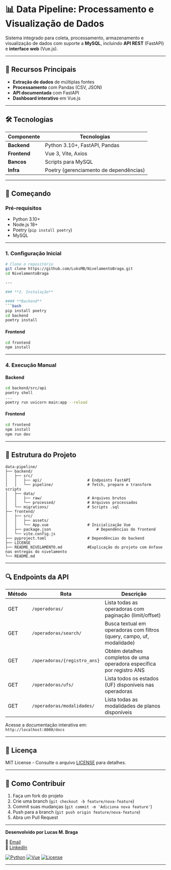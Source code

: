 # **📊 Data Pipeline: Processamento e Visualização de Dados**  

Sistema integrado para coleta, processamento, armazenamento e visualização de dados com suporte a **MySQL**, incluindo **API REST** (FastAPI) e **interface web** (Vue.js).

---

## 🌟 **Recursos Principais**
- **Extração de dados** de múltiplas fontes
- **Processamento** com Pandas (CSV, JSON)
- **API documentada** com FastAPI
- **Dashboard interativo** em Vue.js

---

## 🛠️ **Tecnologias**

| Componente       | Tecnologias                                                                 |
|------------------|-----------------------------------------------------------------------------|
| **Backend**      | Python 3.10+, FastAPI, Pandas                                               |
| **Frontend**     | Vue 3, Vite, Axios                                                          |
| **Bancos**       | Scripts para MySQL                                                          |
| **Infra**        | Poetry (gerenciamento de dependências)                                      |

---

## 🚀 **Começando**

### **Pré-requisitos**
- Python 3.10+
- Node.js 18+
- Poetry (`pip install poetry`)
- MySQL

---

### **1. Configuração Inicial**

```bash
# Clone o repositório
git clone https://github.com/LuksMB/NivelamentoBraga.git
cd NivelamentoBraga

---

### **2. Instalação**

#### **Backend**
```bash
pip install poetry
cd backend
poetry install
```

#### **Frontend**
```bash
cd frontend
npm install
```

---

### **4. Execução Manual**

#### **Backend**
```bash
cd backend/src/api
poetry shell                   
...
poetry run uvicorn main:app --reload
```

#### **Frontend**
```bash
cd frontend
npm install
npm run dev
```

---

## 📂 **Estrutura do Projeto**

```
data-pipeline/
├── backend/
│   ├── src/
│   │   ├── api/                    # Endpoints FastAPI
│   │   └── pipeline/               # fetch, prepare e transform scripts
│   ├── data/                       
│   │   ├── raw/                    # Arquivos brutos
│   │   └── processed/              # Arquivos processados
│   └── migrations/                 # Scripts .sql
├── frontend/
│   ├── src/
│   │   ├── assets/
│   │   └── App.vue                 # Inicialização Vue
│   ├── package.json                    # Dependências do frontend
│   └── vite.config.js
├── pyproject.toml                  # Dependências do backend
├── LICENSE
├── README_NIVELAMENTO.md           #Explicação do projeto com ênfase nas entregas do nivelamento
└── README.md
```

---

## 🔍 **Endpoints da API**

| Método | Rota                           | Descrição                                                                 |
|--------|--------------------------------|---------------------------------------------------------------------------|
| GET    | `/operadoras/`                 | Lista todas as operadoras com paginação (limit/offset)                    |
| GET    | `/operadoras/search/`          | Busca textual em operadoras com filtros (query, campo, uf, modalidade)    |
| GET    | `/operadoras/{registro_ans}`   | Obtém detalhes completos de uma operadora específica por registro ANS     |
| GET    | `/operadoras/ufs/`             | Lista todos os estados (UF) disponíveis nas operadoras                    |
| GET    | `/operadoras/modalidades/`     | Lista todas as modalidades de planos disponíveis                          |

Acesse a documentação interativa em:  
`http://localhost:8000/docs`

---

## 📝 **Licença**

MIT License - Consulte o arquivo [LICENSE](LICENSE) para detalhes.

---

## 🤝 **Como Contribuir**

1. Faça um fork do projeto
2. Crie uma branch (`git checkout -b feature/nova-feature`)
3. Commit suas mudanças (`git commit -m 'Adiciona nova feature'`)
4. Push para a branch (`git push origin feature/nova-feature`)
5. Abra um Pull Request

---

**Desenvolvido por Lucas M. Braga**

📧 [Email](lucasmb.7@gmail.com)  
🔗 [LinkedIn](https://www.linkedin.com/in/lucas-braga-dev/)  

[![Python](https://img.shields.io/badge/Python-3.10+-blue)](https://python.org)
[![Vue](https://img.shields.io/badge/Vue.js-3.x-green)](https://vuejs.org)
[![License](https://img.shields.io/badge/License-MIT-red)](LICENSE)

---
